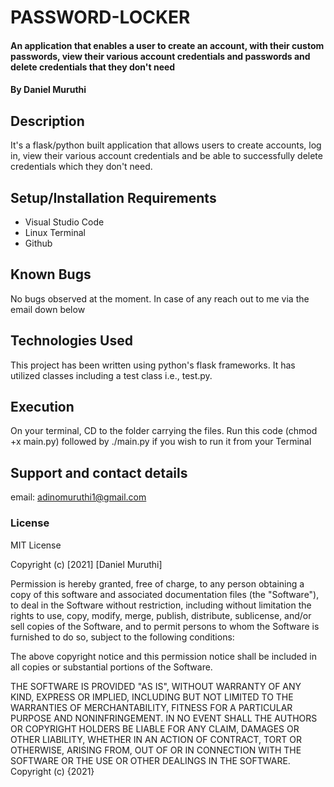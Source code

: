 # PASSWORD-LOCKER

#### An application that enables a user to create an account, with their custom passwords, view their various account credentials and passwords and delete credentials that they don't need

#### By **Daniel Muruthi**

## Description

It's a flask/python built application that allows users to create accounts, log in, view their various account credentials and be able to successfully delete credentials which they don't need.

## Setup/Installation Requirements

- Visual Studio Code
- Linux Terminal
- Github

## Known Bugs

No bugs observed at the moment. In case of any reach out to me via the email down below

## Technologies Used

This project has been written using python's flask frameworks. It has utilized classes including a test class i.e., test.py.

## Execution

On your terminal, CD to the folder carrying the files. Run this code (chmod +x main.py)  followed by ./main.py if you wish to run it from your Terminal

## Support and contact details

email: adinomuruthi1@gmail.com

### License

MIT License

Copyright (c) [2021] [Daniel Muruthi]

Permission is hereby granted, free of charge, to any person obtaining a copy
of this software and associated documentation files (the "Software"), to deal
in the Software without restriction, including without limitation the rights
to use, copy, modify, merge, publish, distribute, sublicense, and/or sell
copies of the Software, and to permit persons to whom the Software is
furnished to do so, subject to the following conditions:

The above copyright notice and this permission notice shall be included in all
copies or substantial portions of the Software.

THE SOFTWARE IS PROVIDED "AS IS", WITHOUT WARRANTY OF ANY KIND, EXPRESS OR
IMPLIED, INCLUDING BUT NOT LIMITED TO THE WARRANTIES OF MERCHANTABILITY,
FITNESS FOR A PARTICULAR PURPOSE AND NONINFRINGEMENT. IN NO EVENT SHALL THE
AUTHORS OR COPYRIGHT HOLDERS BE LIABLE FOR ANY CLAIM, DAMAGES OR OTHER
LIABILITY, WHETHER IN AN ACTION OF CONTRACT, TORT OR OTHERWISE, ARISING FROM,
OUT OF OR IN CONNECTION WITH THE SOFTWARE OR THE USE OR OTHER DEALINGS IN THE
SOFTWARE.
Copyright (c) {2021}